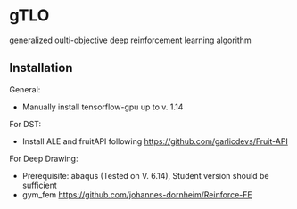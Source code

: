 # gTLO
generalized oulti-objective deep reinforcement learning algorithm

## Installation
General:
- Manually install tensorflow-gpu up to v. 1.14

For DST:
- Install ALE and fruitAPI following https://github.com/garlicdevs/Fruit-API

For Deep Drawing:
- Prerequisite: abaqus (Tested on V. 6.14), Student version should be sufficient
- gym_fem https://github.com/johannes-dornheim/Reinforce-FE